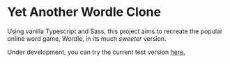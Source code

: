 # Yet Another Wordle Clone

Using vanilla Typescript and Sass, this project aims to recreate the popular online word game, Wordle, in its much _sweeter_ version.

Under development, you can try the current test version [here.](https://yet-another-wordle-clone.web.app)
